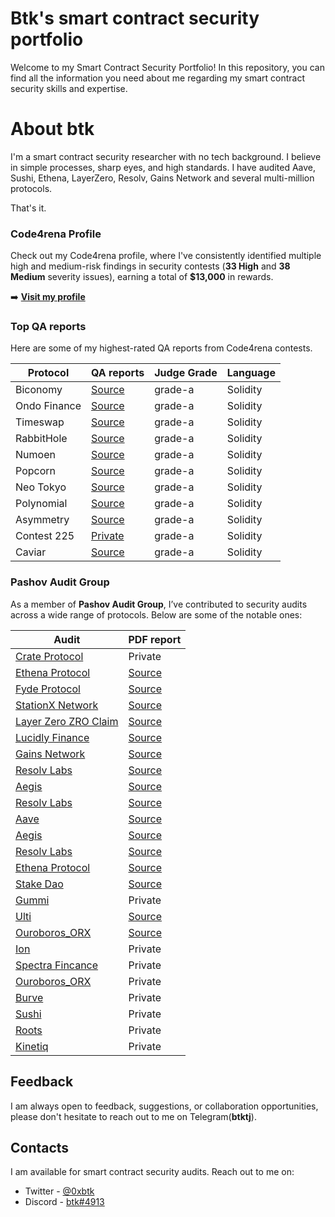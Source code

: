 # Btk's smart contract security portfolio

Welcome to my Smart Contract Security Portfolio! In this repository, you can find all the information you need about me regarding my smart contract security skills and expertise.

# About btk

I'm a smart contract security researcher with no tech background. I believe in simple processes, sharp eyes, and high standards. I have audited Aave, Sushi, Ethena, LayerZero, Resolv, Gains Network and several multi-million protocols.

That's it.

### Code4rena Profile

Check out my Code4rena profile, where I've consistently identified multiple high and medium-risk findings in security contests (**33 High** and **38 Medium** severity issues), earning a total of **$13,000** in rewards.

➡️ **[Visit my profile](https://code4rena.com/@btk)**

### Top QA reports

Here are some of my highest-rated QA reports from Code4rena contests.

| Protocol        | QA reports                                                                                 | Judge Grade | Language |
|-----------------|--------------------------------------------------------------------------------------------|-------------|----------|
| Biconomy        | [Source](https://github.com/code-423n4/2023-01-biconomy-findings/blob/main/data/btk-Q.md)  | grade-a     | Solidity |
| Ondo Finance    | [Source](https://github.com/code-423n4/2023-01-ondo-findings/blob/main/data/btk-Q.md)      | grade-a     | Solidity |
| Timeswap        | [Source](https://github.com/code-423n4/2023-01-timeswap-findings/blob/main/data/btk-Q.md)  | grade-a     | Solidity |
| RabbitHole      | [Source](https://github.com/code-423n4/2023-01-rabbithole-findings/blob/main/data/btk-Q.md)| grade-a     | Solidity |
| Numoen          | [Source](https://github.com/code-423n4/2023-01-numoen-findings/blob/main/data/btk-Q.md)    | grade-a     | Solidity |
| Popcorn         | [Source](https://github.com/code-423n4/2023-01-popcorn-findings/blob/main/data/btk-Q.md)   | grade-a     | Solidity |
| Neo Tokyo       | [Source](https://github.com/code-423n4/2023-03-neotokyo-findings/blob/main/data/btk-Q.md)  | grade-a     | Solidity |
| Polynomial      | [Source](https://github.com/code-423n4/2023-03-polynomial-findings/blob/main/data/btk-Q.md)| grade-a     | Solidity |
| Asymmetry       | [Source](https://github.com/code-423n4/2023-03-asymmetry-findings/blob/main/data/btk-Q.md) | grade-a     | Solidity |
| Contest 225     | [Private]()| grade-a     | Solidity |
| Caviar          | [Source](https://github.com/code-423n4/2023-04-caviar-findings/blob/main/data/btk-Q.md)    | grade-a     | Solidity |

### Pashov Audit Group

As a member of **Pashov Audit Group**, I’ve contributed to security audits across a wide range of protocols. Below are some of the notable ones:

| Audit     | PDF report                                                                               |
|-----------------|--------------------------------------------------------------------------------------------|
| [Crate Protocol](https://x.com/crateplace)        | Private  |
| [Ethena Protocol](https://x.com/ethena_labs)        | [Source](https://github.com/pashov/audits/blob/master/team/pdf/Ethena-security-review-May.pdf)  |
| [Fyde Protocol](https://x.com/FydeLabs)        | [Source](https://github.com/pashov/audits/blob/master/team/pdf/Fyde-security-review-May.pdf)  |
| [StationX Network](https://x.com/StationXnetwork)        | [Source](https://github.com/pashov/audits/blob/master/team/md/StationX-security-review.md)  |
| [Layer Zero ZRO Claim](https://x.com/LayerZero_Core)        | [Source](https://github.com/pashov/audits/blob/master/team/md/LayerZeroZROClaim-security-review.md)  |
| [Lucidly Finance](https://x.com/LucidlyFinance)        | [Source](https://github.com/pashov/audits/blob/master/team/md/Lucidly-security-review-June.md)  |
| [Gains Network](https://x.com/GainsNetwork_io)        | [Source](https://github.com/pashov/audits/blob/master/team/md/GainsNetwork-security-review-July.md)  |
| [Resolv Labs](https://x.com/ResolvLabs)        | [Source](https://github.com/pashov/audits/blob/master/team/md/Resolv-security-review.md)  |
| [Aegis](https://x.com/aegis_im)        | [Source](https://github.com/pashov/audits/blob/master/team/md/AegisVault-security-review.md)  |
| [Resolv Labs](https://x.com/ResolvLabs)        | [Source](https://github.com/pashov/audits/blob/master/team/md/Resolv-security-review-August.md)  |
| [Aave](https://x.com/aave)        | [Source](https://github.com/pashov/audits/blob/master/team/md/Aave-security-review.md)  |
| [Aegis](https://x.com/aegis_im)        | [Source](https://github.com/pashov/audits/blob/master/team/md/Aegis-security-review-September.md)  |
| [Resolv Labs](https://x.com/ResolvLabs)        | [Source](https://github.com/pashov/audits/blob/master/team/md/Resolv-security-review-October.md)  |
| [Ethena Protocol](https://x.com/ethena_labs)        | [Source](https://github.com/pashov/audits/blob/master/team/md/Ethena-security-review-October.md)  |
| [Stake Dao](https://x.com/StakeDAOHQ)        | [Source](https://github.com/pashov/audits/blob/master/team/md/LaPoste-security-review-October.md)  |
| [Gummi](https://x.com/gummifi)        | Private  |
| [Ulti](https://x.com/0xULTI)        | [Source](https://github.com/pashov/audits/blob/master/team/md/ULTI-security-review-November2.md)  |
| [Ouroboros_ORX](https://x.com/Ouroboros_ORX)        | [Source](https://github.com/pashov/audits/blob/master/team/md/Ouroboros-security-review_2024-12-06.md)  |
| [Ion](https://x.com/ionprotocol)        | Private  |
| [Spectra Fincance](https://x.com/spectra_finance)        | Private  |
| [Ouroboros_ORX](https://x.com/Ouroboros_ORX)        | Private  |
| [Burve](https://x.com/BurveProtocol)        | Private  |
| [Sushi](https://x.com/SushiSwap)        | Private  |
| [Roots](https://x.com/rootsfi)        | Private  |
| [Kinetiq](https://x.com/kinetiq_xyz)        | Private  |

## Feedback

I am always open to feedback, suggestions, or collaboration opportunities, please don't hesitate to reach out to me on Telegram(**btktj**).

## Contacts

I am available for smart contract security audits. Reach out to me on:

- Twitter - [@0xbtk](https://twitter.com/0xbtk)
- Discord - [btk#4913](https://discordapp.com/users/731221006101905519)
